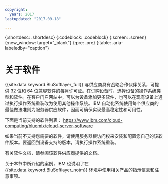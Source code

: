 ```yaml
---
copyright:
  years: 2017
lastupdated: "2017-09-18"

---
```


{:shortdesc: .shortdesc}
{:codeblock: .codeblock}
{:screen: .screen}
{:new_window: target="_blank"}
{:pre: .pre}
{:table: .aria-labeledby="caption"}

# 关于软件

{{site.data.keyword.BluSoftlayer_full}} 与供应商具有战略合作伙伴关系，可提供 32 位和 64 位兼容软件的每月许可证。在订购设备时，选择设备的操作系统类型和软件。在客户门户网站中，可以为设备添加更多软件，也可以在现有设备上通过执行操作系统重装改为使用其他操作系统<!-- (../managing/perform-os-reload-device.html)-->。IBM 自动化系统使用每个供应商的最佳做法准则为服务器供应软件，因而可确保实现最高稳定性和可用性。

下面是当前支持的软件列表：
https://www.ibm.com/cloud-computing/bluemix/cloud-server-software

如果当前不支持您需要的软件，请使用服务器根访问权来安装和配置您自己的该软件版本。要返回到设备支持的版本，请执行操作系统重装。

有关软件文档，请参阅该软件供应商提供的文档。

关于本节中所介绍的案例，IBM 也说明了在 {{site.data.keyword.BluSoftlayer_notm}} 环境中使用相关产品的指示信息和注意事项。
